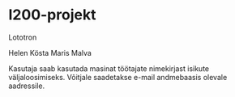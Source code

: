 # I200-projekt

Lototron

Helen Kösta
Maris Malva

Kasutaja saab kasutada masinat töötajate nimekirjast isikute väljaloosimiseks. 
Võitjale saadetakse e-mail andmebaasis olevale aadressile.
